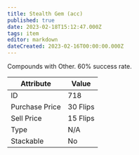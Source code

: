 ```yaml
---
title: Stealth Gem (acc)
published: true
date: 2023-02-18T15:12:47.000Z
tags: item
editor: markdown
dateCreated: 2023-02-16T00:00:00.000Z
---
```


Compounds with Other. 60% success rate.

|Attribute|Value|
|-|-|
|ID|718|
|Purchase Price|30 Flips|
|Sell Price|15 Flips|
|Type|N/A|
|Stackable|No|

